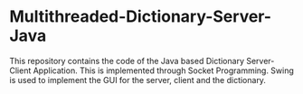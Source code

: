 # Multithreaded-Dictionary-Server-Java
This repository contains the code of the Java based Dictionary Server-Client Application. This is implemented through Socket Programming. Swing is used to implement the GUI for the server, client and the dictionary.
